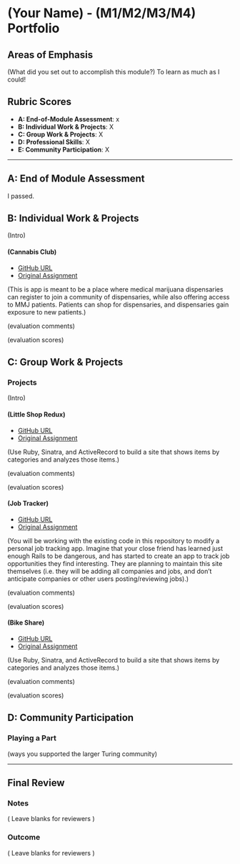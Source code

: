 # (Your Name) - (M1/M2/M3/M4) Portfolio

## Areas of Emphasis

(What did you set out to accomplish this module?)
To learn as much as I could!

## Rubric Scores

* **A: End-of-Module Assessment**: x
* **B: Individual Work & Projects**: X
* **C: Group Work & Projects**: X
* **D: Professional Skills**: X
* **E: Community Participation**: X

-----------------------

## A: End of Module Assessment

I passed.


## B: Individual Work & Projects

(Intro)

#### (Cannabis Club)

* [GitHub URL](https://github.com/hbellows/cannabis_club)
* [Original Assignment]()

(This is app is meant to be a place where medical marijuana dispensaries can register to join a community of dispensaries, while also offering access to MMJ patients.  Patients can shop for dispensaries, and dispensaries gain exposure to new patients.)

(evaluation comments)

(evaluation scores)

## C: Group Work & Projects

### Projects

(Intro)

#### (Little Shop Redux)

* [GitHub URL](https://github.com/JLing88/little-shop-redux)
* [Original Assignment]()

(Use Ruby, Sinatra, and ActiveRecord to build a site that shows items by categories and analyzes those items.)

(evaluation comments)

(evaluation scores)

#### (Job Tracker)

* [GitHub URL](https://github.com/KellyMarcilliat/job-tracker)
* [Original Assignment]()

(You will be working with the existing code in this repository to modify a personal job tracking app. Imagine that your close friend has learned just enough Rails to be dangerous, and has started to create an app to track job opportunities they find interesting. They are planning to maintain this site themselves (i.e. they will be adding all companies and jobs, and don’t anticipate companies or other users posting/reviewing jobs).)

(evaluation comments)

(evaluation scores)

#### (Bike Share)

* [GitHub URL](https://github.com/mikecm1141/bike-share)
* [Original Assignment]()

(Use Ruby, Sinatra, and ActiveRecord to build a site that shows items by categories and analyzes those items.)

(evaluation comments)

(evaluation scores)

## D: Community Participation

### Playing a Part

(ways you supported the larger Turing community)

------------------

## Final Review

### Notes

( Leave blanks for reviewers )

### Outcome

( Leave blanks for reviewers )
